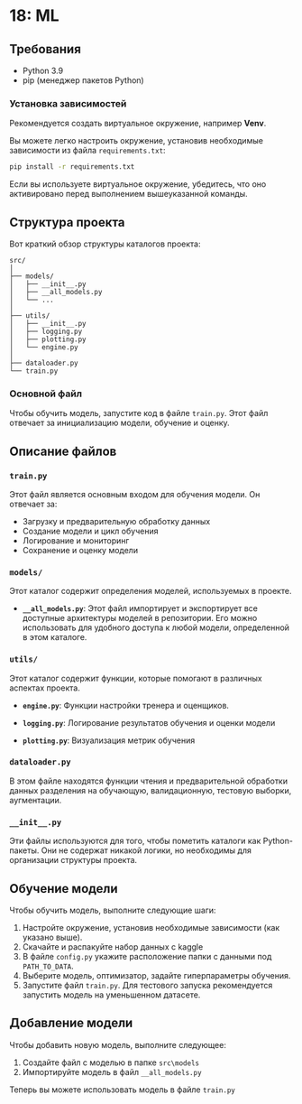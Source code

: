 # 18: ML

[//]: # (Этот проект направлен на разработку модели сверточной нейронной сети &#40;CNN&#41; для классификации действий людей на изображениях. Это командный проект для Яндекс.Лицея, где наша цель — создать надежную модель глубокого обучения, способную распознавать различные действия человека на изображениях.)

## Требования

* Python 3.9
* pip (менеджер пакетов Python)

### Установка зависимостей

Рекомендуется создать виртуальное окружение, например **Venv**.

Вы можете легко настроить окружение, установив необходимые зависимости из файла `requirements.txt`:

```bash
pip install -r requirements.txt
```

Если вы используете виртуальное окружение, убедитесь, что оно активировано перед выполнением вышеуказанной команды.

## Структура проекта

Вот краткий обзор структуры каталогов проекта:

```
src/
│
├── models/
│   ├── __init__.py
│   ├── __all_models.py
│   └── ...
│
├── utils/
│   ├── __init__.py
│   ├── logging.py
│   ├── plotting.py
│   └── engine.py
│
├── dataloader.py
└── train.py
```

### Основной файл

Чтобы обучить модель, запустите код в файле `train.py`. Этот файл отвечает за инициализацию модели, обучение и оценку.

## Описание файлов

### `train.py`

Этот файл является основным входом для обучения модели. Он отвечает за:

- Загрузку и предварительную обработку данных
- Создание модели и цикл обучения
- Логирование и мониторинг
- Сохранение и оценку модели

### `models/`

Этот каталог содержит определения моделей, используемых в проекте.

- **`__all_models.py`**: Этот файл импортирует и экспортирует все доступные архитектуры моделей в репозитории. Его можно
  использовать для удобного доступа к любой модели, определенной в этом каталоге.

### `utils/`

Этот каталог содержит функции, которые помогают в различных аспектах проекта.

- **`engine.py`**: Функции настройки тренера и оценщиков.


- **`logging.py`**: Логирование результатов обучения и оценки модели


- **`plotting.py`**: Визуализация метрик обучения

### `dataloader.py`

В этом файле находятся функции чтения и предварительной
обработки данных разделения на обучающую, валидационную,
тестовую выборки, аугментации.

### `__init__.py`

Эти файлы используются для того, чтобы пометить каталоги как Python-пакеты. Они не содержат никакой логики, но
необходимы для организации структуры проекта.

## Обучение модели

Чтобы обучить модель, выполните следующие шаги:

1. Настройте окружение, установив необходимые зависимости (как указано выше).
2. Скачайте и распакуйте набор данных с kaggle
3. В файле `config.py` укажите расположение папки с данными под `PATH_TO_DATA`.
4. Выберите модель, оптимизатор, задайте гиперпараметры обучения.
5. Запустите файл `train.py`. Для тестового запуска рекомендуется запустить модель на уменьшенном датасете.

## Добавление модели

Чтобы добавить новую модель, выполните следующее:

1. Создайте файл с моделью в папке `src\models`
2. Импортируйте модель в файл `__all_models.py`

Теперь вы можете использовать модель в файле `train.py` 